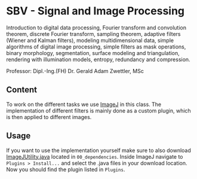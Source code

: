 # SBV - Signal and Image Processing

Introduction to digital data processing, Fourier transform and convolution theorem, discrete Fourier transform, sampling theorem, adaptive filters (Wiener and Kalman filters), modeling multidimensional data, simple algorithms of digital image processing, simple filters as mask operations, binary morphology, segmentation, surface modeling and triangulation, rendering with illumination models, entropy, redundancy and compression.

Professor: Dipl.-Ing.(FH) Dr. Gerald Adam Zwettler, MSc

## Content

To work on the different tasks we use [ImageJ](https://imagej.nih.gov/ij/index.html) in this class. The implementation of different filters is mainly done as a custom plugin, which is then applied to different images.

## Usage

If you want to use the implementation yourself make sure to also download [ImageJUtility.java](00_dependencies/ImageJUtility.java) located in `00_dependencies`. Inside ImageJ navigate to `Plugins > Install...` and select the .java files in your download location. Now you should find the plugin listed in `Plugins`.
